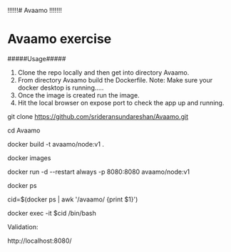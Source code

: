 !!!!!!# Avaamo !!!!!!!

Avaamo exercise
===============

#####Usage#####

1) Clone the repo locally and then get into directory Avaamo.
2) From directory Avaamo build the Dockerfile. Note: Make sure your docker desktop is running.....
3) Once the image is created run the image.
4) Hit the local browser on expose port to check the app up and running.

git clone https://github.com/srideransundareshan/Avaamo.git

cd Avaamo

docker build -t avaamo/node:v1 .

docker images

docker run -d --restart always -p 8080:8080 avaamo/node:v1

docker ps

cid=$(docker ps | awk '/avaamo/ {print $1}')

docker exec -it $cid /bin/bash

Validation:

http://localhost:8080/

